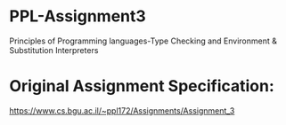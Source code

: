# PPL-Assignment3
Principles of Programming languages-Type Checking and Environment &amp; Substitution Interpreters
# Original Assignment Specification:
https://www.cs.bgu.ac.il/~ppl172/Assignments/Assignment_3
